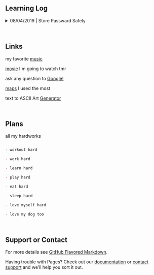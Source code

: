 ## Learning Log
<details>
  <summary>08/04/2019 | Store Passward Safely</summary>


> Basic Ideas:
  
```
* hash --> password can not be directly read; 
           don't show information about password length etc.
* salt --> people cannot just generate hashcode dictionary for common password to do comparison directly;
           same password transfer to different hashcode for different user
* stretching --> to slow down offline attacks. 
                 (they can keep moving forwards for a hashcode or generate values for salt (from AA to ZZ)
```
  
> Steps:
```
- Use a strong random number generator to create a salt of 16 bytes or longer. 
  (use CryptoAPI on Windows or /dev/urandom on Unix-like systems)

- Feed the salt and the password into the PBKDF2 algorithm.
  * Use HMAC-SHA-256 as the core hash inside PBKDF2. 
  (SHA-256 better than MD5 or SHA-1, since those proven giving same hash for 2 different data)
    a. take random key K; flip some bits, giving K1;
    b. compute SHA-256 hash for K1 + password, giving H1;
    c. flip a different set of bits in K, giving K2;
    d. compute SHA-256 hash for K2 + H1, giving final hash H2.  
  * Perform 80,000 iterations or more [March 2019].
   (Increase iteration count regularly to keep up with faster cracking tools)
  * Take 32 bytes (256 bits) of output from PBKDF2 as the final password hash.
  
- Store the iteration count, the salt and the final hash in your password database.
```
[Reference Details](https://nakedsecurity.sophos.com/2013/11/20/serious-security-how-to-store-your-users-passwords-safely/)
</details>

&nbsp;
## Links

my favorite [music](https://open.spotify.com/album/0S0KGZnfBGSIssfF54WSJh)

[movie](https://www.imdb.com/title/tt2283336/) I'm going to watch tmr

ask any question to [Google!](https://www.google.com/)

[maps](https://www.google.com/maps) I used the most

text to ASCII Art [Generator](http://patorjk.com/software/taag/#p=display&f=Graffiti&t=Type%20Something%20)


&nbsp;
## Plans

all my hardworks

```markdown

- workout hard

- work hard

- learn hard

- play hard

- eat hard

- sleep hard

- love myself hard

- love my dog too

```


&nbsp;
## Support or Contact

For more details see [GitHub Flavored Markdown](https://guides.github.com/features/mastering-markdown/).

Having trouble with Pages? Check out our [documentation](https://help.github.com/categories/github-pages-basics/) or [contact support](https://github.com/contact) and we’ll help you sort it out.
